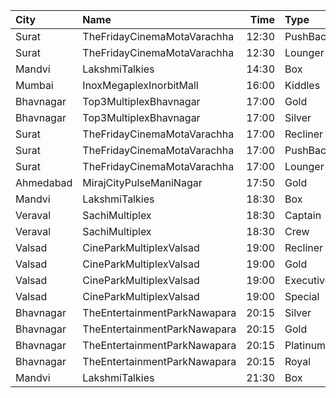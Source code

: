| City      | Name                         |  Time | Type         | Price | Capacity | Booked |
| :-------- | :--------------------------- | ----: | :----------- | ----: | -------: | -----: |
| Surat     | TheFridayCinemaMotaVarachha  | 12:30 | PushBackSeat |  150₹ |      119 |      0 |
| Surat     | TheFridayCinemaMotaVarachha  | 12:30 | Lounger      |  150₹ |      119 |      0 |
| Mandvi    | LakshmiTalkies               | 14:30 | Box          |  100₹ |       73 |      0 |
| Mumbai    | InoxMegaplexInorbitMall      | 16:00 | Kiddles      |  150₹ |        7 |      0 |
| Bhavnagar | Top3MultiplexBhavnagar       | 17:00 | Gold         |   70₹ |      100 |      0 |
| Bhavnagar | Top3MultiplexBhavnagar       | 17:00 | Silver       |   70₹ |      100 |      0 |
| Surat     | TheFridayCinemaMotaVarachha  | 17:00 | Recliner     |  200₹ |      115 |      2 |
| Surat     | TheFridayCinemaMotaVarachha  | 17:00 | PushBackSeat |  150₹ |      115 |      2 |
| Surat     | TheFridayCinemaMotaVarachha  | 17:00 | Lounger      |  150₹ |      115 |      2 |
| Ahmedabad | MirajCityPulseManiNagar      | 17:50 | Gold         |  100₹ |       24 |      4 |
| Mandvi    | LakshmiTalkies               | 18:30 | Box          |  100₹ |       73 |      0 |
| Veraval   | SachiMultiplex               | 18:30 | Captain      |  100₹ |       68 |      8 |
| Veraval   | SachiMultiplex               | 18:30 | Crew         |  100₹ |       60 |     12 |
| Valsad    | CineParkMultiplexValsad      | 19:00 | Recliner     |  200₹ |      100 |      0 |
| Valsad    | CineParkMultiplexValsad      | 19:00 | Gold         |  130₹ |      100 |      0 |
| Valsad    | CineParkMultiplexValsad      | 19:00 | Executive    |  110₹ |      100 |      0 |
| Valsad    | CineParkMultiplexValsad      | 19:00 | Special      |  110₹ |      100 |      0 |
| Bhavnagar | TheEntertainmentParkNawapara | 20:15 | Silver       |  100₹ |       42 |      0 |
| Bhavnagar | TheEntertainmentParkNawapara | 20:15 | Gold         |  100₹ |       62 |      4 |
| Bhavnagar | TheEntertainmentParkNawapara | 20:15 | Platinum     |  120₹ |       90 |      0 |
| Bhavnagar | TheEntertainmentParkNawapara | 20:15 | Royal        |  180₹ |       64 |      0 |
| Mandvi    | LakshmiTalkies               | 21:30 | Box          |  100₹ |       73 |      0 |